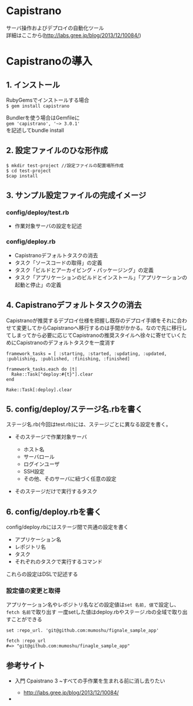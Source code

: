 Capistrano
==========================  
サーバ操作およびデプロイの自動化ツール  
詳細はここから(http://labs.gree.jp/blog/2013/12/10084/)  

# Capistranoの導入
## 1. インストール
RubyGemsでインストールする場合  
`$ gem install capistrano`  

Bundlerを使う場合はGemfileに  
`gem 'capistrano', '~> 3.0.1'`  
を記述してbundle install

## 2. 設定ファイルのひな形作成
`$ mkdir test-project //設定ファイルの配置場所作成`  
`$ cd test-project`  
`$cap install`

## 3. サンプル設定ファイルの完成イメージ
### config/deploy/test.rb  
* 作業対象サーバの設定を記述  

### config/deploy.rb  
* Capistranoデフォルトタスクの消去
* タスク「ソースコードの取得」の定義
* タスク「ビルドとアーカイビング・パッケージング」の定義
* タスク「アプリケーションのビルドとインストール」「アプリケーションの起動と停止」の定義

## 4. Capistranoデフォルトタスクの消去
Capistranoが推奨するデプロイ仕様を把握し既存のデプロイ手順をそれに合わせて変更してからCapistranoへ移行するのは手間がかかる。なので先に移行してしまってから必要に応じてCapistranoの推奨スタイルへ徐々に寄せていくためにCapistranoのデフォルトタスクを一度消す  
```
framework_tasks = [ :starting, :started, :updating, :updated, :publishing, :published, :finishing, :finished]

framework_tasks.each do |t|
  Rake::Task["deploy:#{t}"].clear
end

Rake::Task[:deploy].clear
```
## 5. config/deploy/ステージ名.rbを書く
ステージ名.rb(今回はtest.rb)には、ステージごとに異なる設定を書く。
* そのステージで作業対象サーバ  
  * ホスト名
  * サーバロール
  * ログインユーザ
  * SSH設定
  * その他、そのサーバに紐づく任意の設定  


* そのステージだけで実行するタスク  

## 6. config/deploy.rbを書く
config/deploy.rbにはステージ間で共通の設定を書く
* アプリケーション名
* レポジトリ名
* タスク
* それぞれのタスクで実行するコマンド  

これらの設定はDSLで記述する

### 設定値の変更と取得
アプリケーション名やレポジトリ名などの設定値は`set 名前, 値`で設定し、`fetch 名前`で取り出す
一度setした値はdeploy.rbやステージ.rbの全域で取り出すことができる  
```
set :repo_url. 'git@github.com:mumoshu/fignale_sample_app'  

fetch :repo_url
#=> "git@github.com:mumoshu/finagle_sample_app"
```










## 参考サイト
* 入門 Cpaistrano 3 ~すべての手作業を生まれる前に消し去りたい  
  * http://labs.gree.jp/blog/2013/12/10084/

*

